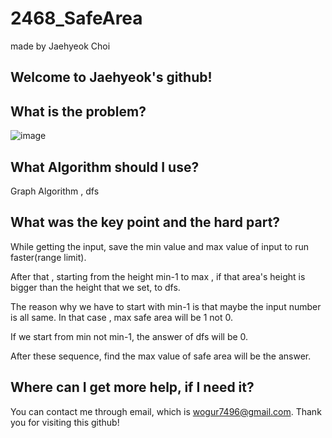 # 2468_SafeArea

made by Jaehyeok Choi

## Welcome to Jaehyeok's github!

## What is the problem?

![image](https://github.com/Choi-JaeHyeok-21500749/2468_SafeArea/blob/main/2468_pro.PNG)

## What Algorithm should I use?

Graph Algorithm , dfs

## What was the key point and the hard part?

While getting the input, save the min value and max value of input to run faster(range limit).

After that , starting from the height min-1 to max , if that area's height is bigger than the height that we set, to dfs.

The reason why we have to start with min-1 is that maybe the input number is all same. In that case , max safe area will be 1 not 0. 

If we start from min not min-1, the answer of dfs will be 0.

After these sequence, find the max value of safe area will be the answer. 

## Where can I get more help, if I need it?

You can contact me through email, which is wogur7496@gmail.com.
Thank you for visiting this github!
